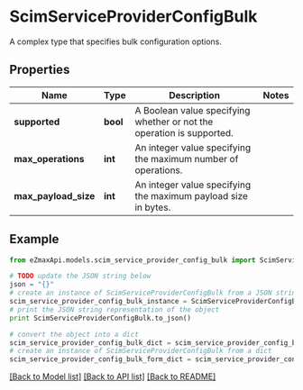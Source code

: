 # ScimServiceProviderConfigBulk

A complex type that specifies bulk configuration options.

## Properties
Name | Type | Description | Notes
------------ | ------------- | ------------- | -------------
**supported** | **bool** | A Boolean value specifying whether or not the operation is supported. | 
**max_operations** | **int** | An integer value specifying the maximum number of operations. | 
**max_payload_size** | **int** | An integer value specifying the maximum payload size in bytes. | 

## Example

```python
from eZmaxApi.models.scim_service_provider_config_bulk import ScimServiceProviderConfigBulk

# TODO update the JSON string below
json = "{}"
# create an instance of ScimServiceProviderConfigBulk from a JSON string
scim_service_provider_config_bulk_instance = ScimServiceProviderConfigBulk.from_json(json)
# print the JSON string representation of the object
print ScimServiceProviderConfigBulk.to_json()

# convert the object into a dict
scim_service_provider_config_bulk_dict = scim_service_provider_config_bulk_instance.to_dict()
# create an instance of ScimServiceProviderConfigBulk from a dict
scim_service_provider_config_bulk_form_dict = scim_service_provider_config_bulk.from_dict(scim_service_provider_config_bulk_dict)
```
[[Back to Model list]](../README.md#documentation-for-models) [[Back to API list]](../README.md#documentation-for-api-endpoints) [[Back to README]](../README.md)


